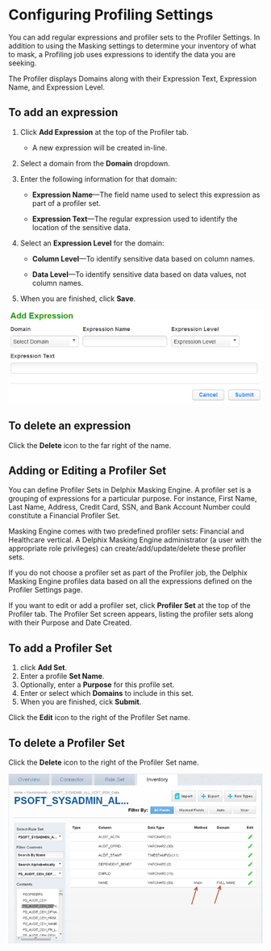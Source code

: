 # Configuring Profiling Settings

You can add regular expressions and profiler sets to the Profiler
Settings. In addition to using the Masking settings to determine your
inventory of what to mask, a Profiling job uses expressions to identify
the data you are seeking.

The Profiler displays Domains along with their Expression Text,
Expression Name, and Expression Level.

## To add an expression

1.  Click **Add Expression** at the top of the Profiler tab.
    
      - A new expression will be created in-line.

2.  Select a domain from the **Domain**
dropdown.

3.  Enter the following information for that domain:
    
      - **Expression Name**—The field name used to select this
        expression as part of a profiler set.
    
      - **Expression Text**—The regular expression used to identify
        the location of the sensitive data.

4.  Select an **Expression Level** for the domain:
    
      - **Column Level**—To identify sensitive data based on column
        names.
    
      - **Data Level**—To identify sensitive data based on data
        values, not column names.

5.  When you are finished, click **Save**.

![](./media/image6.png)

## To delete an expression

Click the **Delete** icon to the far right of the name.

## Adding or Editing a Profiler Set

You can define Profiler Sets in Delphix Masking Engine. A profiler set
is a grouping of expressions for a particular purpose. For instance,
First Name, Last Name, Address, Credit Card, SSN, and Bank Account
Number could constitute a Financial Profiler Set.

Masking Engine comes with two predefined profiler sets: Financial and
Healthcare vertical. A Delphix Masking Engine administrator (a user with
the appropriate role privileges) can create/add/update/delete these
profiler sets.

If you do not choose a profiler set as part of the Profiler job, the
Delphix Masking Engine profiles data based on all the expressions
defined on the Profiler Settings page.

If you want to edit or add a profiler set, click **Profiler Set** at the
top of the Profiler tab. The Profiler Set screen appears, listing the
profiler sets along with their Purpose and Date Created.

## To add a Profiler Set

1. click **Add Set**.
2. Enter a profile **Set Name**.
3. Optionally, enter a **Purpose** for this profile set.
4. Enter or select which **Domains** to include in this set.
5. When you are finished, cick **Submit**.

Click the **Edit** icon to the right of the Profiler Set name.

## To delete a Profiler Set

Click the **Delete** icon to the right of the Profiler Set name.

![](./media/image2.png)

